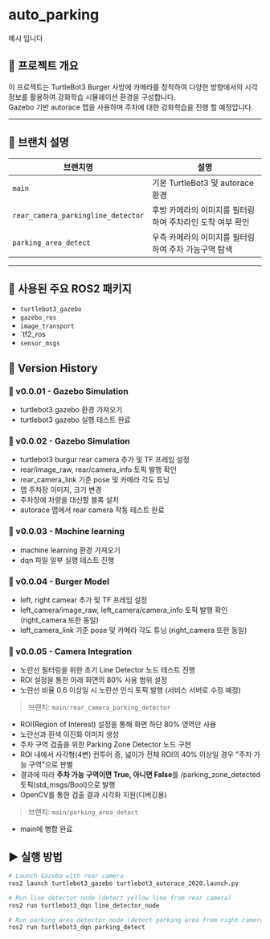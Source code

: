 # auto_parking
예시 입니다
## 📝 프로젝트 개요

이 프로젝트는 TurtleBot3 Burger 사방에 카메라를 장착하여 다양한 방향에서의 시각 정보를 활용하여 강화학습 시뮬레이션 환경을 구성합니다.  
Gazebo 기반 autorace 맵을 사용하며 주차에 대한 강화학습을 진행 할 예정압니다. 

---

## 📁 브랜치 설명

| 브랜치명 | 설명 |
|----------|------|
| `main` | 기본 TurtleBot3 및 autorace 환경 |
| `rear_camera_parkingline_detector` | 후방 카메라의 이미지를 필터링하여 주차라인 도착 여부 확인 |
| `parking_area_detect` | 우측 카메라의 이미지를 필터링하여 주차 가능구역 탐색 |

---

## 📌 사용된 주요 ROS2 패키지
- `turtlebot3_gazebo`
- `gazebo_ros`
- `image_transport`
- `tf2_ros
- `sensor_msgs`

## 🔧 Version History

### 🚀 v0.0.01 - Gazebo Simulation
- turtlebot3 gazebo 환경 가져오기
- turtlebot3 gazebo 실행 테스트 완료

### 🚀 v0.0.02 - Gazebo Simulation
- turtlebot3 burgur rear camera 추가 및 TF 프레임 설정
- rear/image_raw, rear/camera_info 토픽 발행 확인
- rear_camera_link 기준 pose 및 카메라 각도 튜닝
- 맵 주차장 이미지, 크기 변경
- 주차장에 차량을 대신할 블록 설치
- autorace 맵에서 rear camera 작동 테스트 완료
  
### 🚀 v0.0.03 - Machine learning
- machine learning 환경 가져오기
- dqn 파일 일부 실행 테스트 진행
  
### 🚀 v0.0.04 - Burger Model
- left, right camear 추가 및 TF 프레임 설정
- left_camera/image_raw, left_camera/camera_info 토픽 발행 확인 (right_camera 또한 동일)
- left_camera_link 기준 pose 및 카메라 각도 튜닝 (right_camera 또한 동일)
  
### 🚀 v0.0.05 - Camera Integration
- 노란선 필터링을 위한 초기 Line Detector 노드 테스트 진행
- ROI 설정을 통한 아래 화면의 80% 사용 범위 설정
- 노란선 비율 0.6 이상일 시 노란선 인식 토픽 발행 (서비스 서버로 수정 예정)
> 브랜치: `main/rear_camera_parking_detector`
- ROI(Region of Interest) 설정을 통해 화면 하단 80% 영역만 사용
- 노란선과 흰색 이진화 이미지 생성
- 주차 구역 검출을 위한 Parking Zone Detector 노드 구현
- ROI 내에서 사각형(4변) 컨투어 중, 넓이가 전체 ROI의 40% 이상일 경우 "주차 가능 구역"으로 판별
- 결과에 따라 **주차 가능 구역이면 True, 아니면 False**를 /parking_zone_detected 토픽(std_msgs/Bool)으로 발행
- OpenCV를 통한 검출 결과 시각화 지원(디버깅용)
> 브랜치: `main/parking_area_detect`
- main에 병합 완료
## ▶️ 실행 방법

```bash
# Launch Gazebo with rear camera
ros2 launch turtlebot3_gazebo turtlebot3_autorace_2020.launch.py

# Run line detector node (detect yellow line from rear camera)
ros2 run turtlebot3_dqn line_detector_node

# Run parking area detector node (detect parking area from right camera)
ros2 run turtlebot3_dqn parking_detect
```
